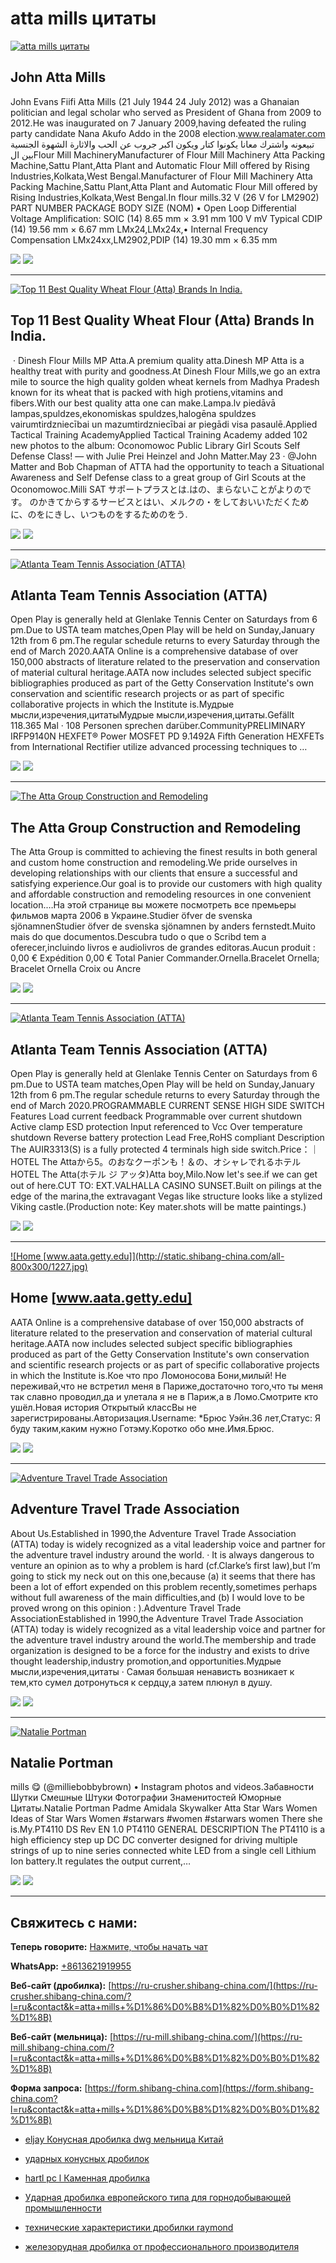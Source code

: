 # atta mills цитаты

<a href="https://swt.shibang-china.com/?l=ru&img&k=atta+mills+%D1%86%D0%B8%D1%82%D0%B0%D1%82%D1%8B" target="_blank">![atta mills цитаты](http://static.shibang-china.com/all-800x300/1531.jpg)</a>

## John Atta Mills
John Evans Fiifi Atta Mills (21 July 1944 24 July 2012) was a Ghanaian politician and legal scholar who served as President of Ghana from 2009 to 2012.He was inaugurated on 7 January 2009,having defeated the ruling party candidate Nana Akufo Addo in the 2008 election.www.realamater.com تبيعونه واشترك معانا يكونوا كتار ويكون اكبر جروب عن الحب والاثارة الشهوة الجنسية بين الFlour Mill MachineryManufacturer of Flour Mill Machinery Atta Packing Machine,Sattu Plant,Atta Plant and Automatic Flour Mill offered by Rising Industries,Kolkata,West Bengal.Manufacturer of Flour Mill Machinery Atta Packing Machine,Sattu Plant,Atta Plant and Automatic Flour Mill offered by Rising Industries,Kolkata,West Bengal.In flour mills.32 V (26 V for LM2902) PART NUMBER PACKAGE BODY SIZE (NOM) • Open Loop Differential Voltage Amplification: SOIC (14) 8.65 mm &#215; 3.91 mm 100 V mV Typical CDIP (14) 19.56 mm &#215; 6.67 mm LMx24,LMx24x,• Internal Frequency Compensation LMx24xx,LM2902,PDIP (14) 19.30 mm &#215; 6.35 mm


<a href="https://whatsapp.shibangsoft.com/WhatsApp.php" target="_blank" title="WhatsApp">![](http://static.shibang-china.com/icon/whatsapp.png)</a> <a href="https://swt.shibang-china.com/?l=ru&icon&k=atta+mills+%D1%86%D0%B8%D1%82%D0%B0%D1%82%D1%8B" target="_blank">![](http://static.shibang-china.com/icon/chat-ru.png)</a>

---

<a href="https://swt.shibang-china.com/?l=ru&img&k=atta+mills+%D1%86%D0%B8%D1%82%D0%B0%D1%82%D1%8B" target="_blank">![Top 11 Best Quality Wheat Flour (Atta) Brands In India.](http://static.shibang-china.com/all-800x300/1257.jpg)</a>

## Top 11 Best Quality Wheat Flour (Atta) Brands In India.
&nbsp;&#0183;&#32;Dinesh Flour Mills MP Atta.A premium quality atta.Dinesh MP Atta is a healthy treat with purity and goodness.At Dinesh Flour Mills,we go an extra mile to source the high quality golden wheat kernels from Madhya Pradesh known for its wheat that is packed with high protiens,vitamins and fibers.With our best quality atta one can make.Lampa.lv piedāvā lampas,spuldzes,ekonomiskas spuldzes,halogēna spuldzes vairumtirdzniecībai un mazumtirdzniecībai ar piegādi visa pasaulē.Applied Tactical Training AcademyApplied Tactical Training Academy added 102 new photos to the album: Oconomowoc Public Library Girl Scouts Self Defense Class! — with Julie Prei Heinzel and John Matter.May 23 &#183; @John Matter and Bob Chapman of ATTA had the opportunity to teach a Situational Awareness and Self Defense class to a great group of Girl Scouts at the Oconomowoc.Milli SAT サポートプラスとは.はの、まらないことがよりのです。 のかきてからするサービスとはい、メルクの・をしておいいただくために、のをにきし、いつものをするためのをう.


<a href="https://whatsapp.shibangsoft.com/WhatsApp.php" target="_blank" title="WhatsApp">![](http://static.shibang-china.com/icon/whatsapp.png)</a> <a href="https://swt.shibang-china.com/?l=ru&icon&k=atta+mills+%D1%86%D0%B8%D1%82%D0%B0%D1%82%D1%8B" target="_blank">![](http://static.shibang-china.com/icon/chat-ru.png)</a>

---

<a href="https://swt.shibang-china.com/?l=ru&img&k=atta+mills+%D1%86%D0%B8%D1%82%D0%B0%D1%82%D1%8B" target="_blank">![Atlanta Team Tennis Association (ATTA)](http://static.shibang-china.com/all-800x300/1190.jpg)</a>

## Atlanta Team Tennis Association (ATTA)
Open Play is generally held at Glenlake Tennis Center on Saturdays from 6 pm.Due to USTA team matches,Open Play will be held on Sunday,January 12th from 6 pm.The regular schedule returns to every Saturday through the end of March 2020.AATA Online is a comprehensive database of over 150,000 abstracts of literature related to the preservation and conservation of material cultural heritage.AATA now includes selected subject specific bibliographies produced as part of the Getty Conservation Institute's own conservation and scientific research projects or as part of specific collaborative projects in which the Institute is.Мудрые мысли,изречения,цитатыМудрые мысли,изречения,цитаты.Gef&#228;llt 118.365 Mal &#183; 108 Personen sprechen dar&#252;ber.CommunityPRELIMINARY IRFP9140N HEXFET&#174; Power MOSFET PD 9.1492A Fifth Generation HEXFETs from International Rectifier utilize advanced processing techniques to …


<a href="https://whatsapp.shibangsoft.com/WhatsApp.php" target="_blank" title="WhatsApp">![](http://static.shibang-china.com/icon/whatsapp.png)</a> <a href="https://swt.shibang-china.com/?l=ru&icon&k=atta+mills+%D1%86%D0%B8%D1%82%D0%B0%D1%82%D1%8B" target="_blank">![](http://static.shibang-china.com/icon/chat-ru.png)</a>

---

<a href="https://swt.shibang-china.com/?l=ru&img&k=atta+mills+%D1%86%D0%B8%D1%82%D0%B0%D1%82%D1%8B" target="_blank">![The Atta Group Construction and Remodeling](http://static.shibang-china.com/all-800x300/479.jpg)</a>

## The Atta Group Construction and Remodeling
The Atta Group is committed to achieving the finest results in both general and custom home construction and remodeling.We pride ourselves in developing relationships with our clients that ensure a successful and satisfying experience.Our goal is to provide our customers with high quality and affordable construction and remodeling resources in one convenient location.…На этой странице вы можете посмотреть все премьеры фильмов марта 2006 в Украине.Studier &#246;fver de svenska sj&#246;namnenStudier &#246;fver de svenska sj&#246;namnen by anders fernstedt.Muito mais do que documentos.Descubra tudo o que o Scribd tem a oferecer,incluindo livros e audiolivros de grandes editoras.Aucun produit : 0,00 € Exp&#233;dition 0,00 € Total Panier Commander.Ornella.Bracelet Ornella; Bracelet Ornella Croix ou Ancre


<a href="https://whatsapp.shibangsoft.com/WhatsApp.php" target="_blank" title="WhatsApp">![](http://static.shibang-china.com/icon/whatsapp.png)</a> <a href="https://swt.shibang-china.com/?l=ru&icon&k=atta+mills+%D1%86%D0%B8%D1%82%D0%B0%D1%82%D1%8B" target="_blank">![](http://static.shibang-china.com/icon/chat-ru.png)</a>

---

<a href="https://swt.shibang-china.com/?l=ru&img&k=atta+mills+%D1%86%D0%B8%D1%82%D0%B0%D1%82%D1%8B" target="_blank">![Atlanta Team Tennis Association (ATTA)](http://static.shibang-china.com/all-800x300/1051.jpg)</a>

## Atlanta Team Tennis Association (ATTA)
Open Play is generally held at Glenlake Tennis Center on Saturdays from 6 pm.Due to USTA team matches,Open Play will be held on Sunday,January 12th from 6 pm.The regular schedule returns to every Saturday through the end of March 2020.PROGRAMMABLE CURRENT SENSE HIGH SIDE SWITCH Features Load current feedback Programmable over current shutdown Active clamp ESD protection Input referenced to Vcc Over temperature shutdown Reverse battery protection Lead Free,RoHS compliant Description The AUIR3313(S) is a fully protected 4 terminals high side switch.Price：｜HOTEL The Attaから5。のおなクーポンも！＆の、オシャレでれるホテル HOTEL The Atta(ホテル ジ アッタ)Atta boy,Milo.Now let's see.if we can get out of here.CUT TO: EXT.VALHALLA CASINO SUNSET.Built on pilings at the edge of the marina,the extravagant Vegas like structure looks like a stylized Viking castle.(Production note: Key mater.shots will be matte paintings.)


<a href="https://whatsapp.shibangsoft.com/WhatsApp.php" target="_blank" title="WhatsApp">![](http://static.shibang-china.com/icon/whatsapp.png)</a> <a href="https://swt.shibang-china.com/?l=ru&icon&k=atta+mills+%D1%86%D0%B8%D1%82%D0%B0%D1%82%D1%8B" target="_blank">![](http://static.shibang-china.com/icon/chat-ru.png)</a>

---

<a href="https://swt.shibang-china.com/?l=ru&img&k=atta+mills+%D1%86%D0%B8%D1%82%D0%B0%D1%82%D1%8B" target="_blank">![Home [www.aata.getty.edu]](http://static.shibang-china.com/all-800x300/1227.jpg)</a>

## Home [www.aata.getty.edu]
AATA Online is a comprehensive database of over 150,000 abstracts of literature related to the preservation and conservation of material cultural heritage.AATA now includes selected subject specific bibliographies produced as part of the Getty Conservation Institute's own conservation and scientific research projects or as part of specific collaborative projects in which the Institute is.Кое что про Ломоносова Бони,милый! Не переживай,что не встретил меня в Париже,достаточно того,что ты меня так славно проводил,да и улетала я не в Париж,а в Ломо.Смотрите кто ушёл.Новая история Открытый классВы не зарегистрированы.Авторизация.Username: *Брюс Уэйн.36 лет,Статус: Я буду таким,каким нужно Готэму.Коротко обо мне.Имя.Брюс.


<a href="https://whatsapp.shibangsoft.com/WhatsApp.php" target="_blank" title="WhatsApp">![](http://static.shibang-china.com/icon/whatsapp.png)</a> <a href="https://swt.shibang-china.com/?l=ru&icon&k=atta+mills+%D1%86%D0%B8%D1%82%D0%B0%D1%82%D1%8B" target="_blank">![](http://static.shibang-china.com/icon/chat-ru.png)</a>

---

<a href="https://swt.shibang-china.com/?l=ru&img&k=atta+mills+%D1%86%D0%B8%D1%82%D0%B0%D1%82%D1%8B" target="_blank">![Adventure Travel Trade Association](http://static.shibang-china.com/all-800x300/102.jpg)</a>

## Adventure Travel Trade Association
About Us.Established in 1990,the Adventure Travel Trade Association (ATTA) today is widely recognized as a vital leadership voice and partner for the adventure travel industry around the world.&nbsp;&#0183;&#32;It is always dangerous to venture an opinion as to why a problem is hard (cf.Clarke’s first law),but I’m going to stick my neck out on this one,because (a) it seems that there has been a lot of effort expended on this problem recently,sometimes perhaps without full awareness of the main difficulties,and (b) I would love to be proved wrong on this opinion : ).Adventure Travel Trade AssociationEstablished in 1990,the Adventure Travel Trade Association (ATTA) today is widely recognized as a vital leadership voice and partner for the adventure travel industry around the world.The membership and trade organization is designed to be a force for the industry and exists to drive thought leadership,industry promotion,and opportunities.Мудрые мысли,изречения,цитаты &#183; Самая большая ненависть возникает к тем,кто сумел дотронуться к сердцу,а затем плюнул в душу.


<a href="https://whatsapp.shibangsoft.com/WhatsApp.php" target="_blank" title="WhatsApp">![](http://static.shibang-china.com/icon/whatsapp.png)</a> <a href="https://swt.shibang-china.com/?l=ru&icon&k=atta+mills+%D1%86%D0%B8%D1%82%D0%B0%D1%82%D1%8B" target="_blank">![](http://static.shibang-china.com/icon/chat-ru.png)</a>

---

<a href="https://swt.shibang-china.com/?l=ru&img&k=atta+mills+%D1%86%D0%B8%D1%82%D0%B0%D1%82%D1%8B" target="_blank">![Natalie Portman](http://static.shibang-china.com/all-800x300/240.jpg)</a>

## Natalie Portman
mills 😋 (@milliebobbybrown) • Instagram photos and videos.Забавности Шутки Смешные Штуки Фотографии Знаменитостей Юморные Цитаты.Natalie Portman Padme Amidala Skywalker Atta Star Wars Women Ideas of Star Wars Women #starwars #women #starwars women There she is.My.PT4110 DS Rev EN 1.0 PT4110 GENERAL DESCRIPTION The PT4110 is a high efficiency step up DC DC converter designed for driving multiple strings of up to nine series connected white LED from a single cell Lithium Ion battery.It regulates the output current,…

<a href="https://whatsapp.shibangsoft.com/WhatsApp.php" target="_blank" title="WhatsApp">![](http://static.shibang-china.com/icon/whatsapp.png)</a> <a href="https://swt.shibang-china.com/?l=ru&icon&k=atta+mills+%D1%86%D0%B8%D1%82%D0%B0%D1%82%D1%8B" target="_blank">![](http://static.shibang-china.com/icon/chat-ru.png)</a>

---
## Свяжитесь с нами:

**Теперь говорите:** [Нажмите, чтобы начать чат](https://swt.shibang-china.com?l=ru&contact&k=atta+mills+%D1%86%D0%B8%D1%82%D0%B0%D1%82%D1%8B)

**WhatsApp:**  [+8613621919955](https://whatsapp.shibangsoft.com/WhatsApp.php)

**Веб-сайт (дробилка):** [https://ru-crusher.shibang-china.com/](https://ru-crusher.shibang-china.com/?l=ru&contact&k=atta+mills+%D1%86%D0%B8%D1%82%D0%B0%D1%82%D1%8B)

**Веб-сайт (мельница):** [https://ru-mill.shibang-china.com/](https://ru-mill.shibang-china.com/?l=ru&contact&k=atta+mills+%D1%86%D0%B8%D1%82%D0%B0%D1%82%D1%8B)

**Форма запроса:** [https://form.shibang-china.com](https://form.shibang-china.com?l=ru&contact&k=atta+mills+%D1%86%D0%B8%D1%82%D0%B0%D1%82%D1%8B)

* [eljay Конусная дробилка dwg мельница Китай](../122/eljay%20%D0%9A%D0%BE%D0%BD%D1%83%D1%81%D0%BD%D0%B0%D1%8F%20%D0%B4%D1%80%D0%BE%D0%B1%D0%B8%D0%BB%D0%BA%D0%B0%20dwg%20%D0%BC%D0%B5%D0%BB%D1%8C%D0%BD%D0%B8%D1%86%D0%B0%20%D0%9A%D0%B8%D1%82%D0%B0%D0%B9.md)

* [ударных конусных дробилок](../125/%D1%83%D0%B4%D0%B0%D1%80%D0%BD%D1%8B%D1%85%20%D0%BA%D0%BE%D0%BD%D1%83%D1%81%D0%BD%D1%8B%D1%85%20%D0%B4%D1%80%D0%BE%D0%B1%D0%B8%D0%BB%D0%BE%D0%BA.md)

* [hartl pc l Каменная дробилка](../121/hartl%20pc%20l%20%D0%9A%D0%B0%D0%BC%D0%B5%D0%BD%D0%BD%D0%B0%D1%8F%20%D0%B4%D1%80%D0%BE%D0%B1%D0%B8%D0%BB%D0%BA%D0%B0.md)

* [Ударная дробилка европейского типа для горнодобывающей промышленности](../124/%D0%A3%D0%B4%D0%B0%D1%80%D0%BD%D0%B0%D1%8F%20%D0%B4%D1%80%D0%BE%D0%B1%D0%B8%D0%BB%D0%BA%D0%B0%20%D0%B5%D0%B2%D1%80%D0%BE%D0%BF%D0%B5%D0%B9%D1%81%D0%BA%D0%BE%D0%B3%D0%BE%20%D1%82%D0%B8%D0%BF%D0%B0%20%D0%B4%D0%BB%D1%8F%20%D0%B3%D0%BE%D1%80%D0%BD%D0%BE%D0%B4%D0%BE%D0%B1%D1%8B%D0%B2%D0%B0%D1%8E%D1%89%D0%B5%D0%B9%20%D0%BF%D1%80%D0%BE%D0%BC%D1%8B%D1%88%D0%BB%D0%B5%D0%BD%D0%BD%D0%BE%D1%81%D1%82%D0%B8.md)

* [технические характеристики дробилки raymond](../121/%D1%82%D0%B5%D1%85%D0%BD%D0%B8%D1%87%D0%B5%D1%81%D0%BA%D0%B8%D0%B5%20%D1%85%D0%B0%D1%80%D0%B0%D0%BA%D1%82%D0%B5%D1%80%D0%B8%D1%81%D1%82%D0%B8%D0%BA%D0%B8%20%D0%B4%D1%80%D0%BE%D0%B1%D0%B8%D0%BB%D0%BA%D0%B8%20raymond.md)

* [железорудная дробилка от профессионального производителя](../122/%D0%B6%D0%B5%D0%BB%D0%B5%D0%B7%D0%BE%D1%80%D1%83%D0%B4%D0%BD%D0%B0%D1%8F%20%D0%B4%D1%80%D0%BE%D0%B1%D0%B8%D0%BB%D0%BA%D0%B0%20%D0%BE%D1%82%20%D0%BF%D1%80%D0%BE%D1%84%D0%B5%D1%81%D1%81%D0%B8%D0%BE%D0%BD%D0%B0%D0%BB%D1%8C%D0%BD%D0%BE%D0%B3%D0%BE%20%D0%BF%D1%80%D0%BE%D0%B8%D0%B7%D0%B2%D0%BE%D0%B4%D0%B8%D1%82%D0%B5%D0%BB%D1%8F.md)